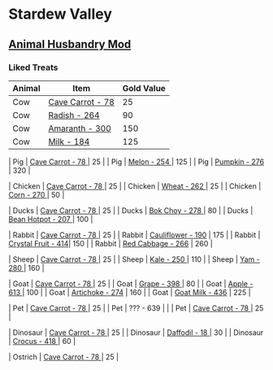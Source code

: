# Stardew Valley

## [Animal Husbandry Mod](https://www.nexusmods.com/stardewvalley/mods/1538)

### Liked Treats
| Animal | Item | Gold Value |
|--------|------|------------|
|   Cow     | [Cave Carrot - 78 ](https://stardewvalleywiki.com/Cave_Carrot)    |  25        |
|   Cow     | [Radish - 264 ](https://stardewvalleywiki.com/Radish)             |  90        |
|   Cow     | [Amaranth - 300 ](https://stardewvalleywiki.com/Amaranth)         |  150       |
|   Cow     | [Milk - 184 ](https://stardewvalleywiki.com/Milk)                 |  125       |

|   Pig     | [Cave Carrot - 78 ](https://stardewvalleywiki.com/Cave_Carrot)    |  25        |
|   Pig     | [Melon - 254 ](https://stardewvalleywiki.com/Melon)               |  125       |
|   Pig     | [Pumpkin - 276 ](https://stardewvalleywiki.com/Pumpkin)           |  320       |

|   Chicken | [Cave Carrot - 78 ](https://stardewvalleywiki.com/Cave_Carrot)    |  25        |
|   Chicken | [Wheat - 262 ](https://stardewvalleywiki.com/Wheat)               |  25        |
|   Chicken | [Corn - 270 ](https://stardewvalleywiki.com/Corn)                 |  50        |

|   Ducks   | [Cave Carrot - 78 ](https://stardewvalleywiki.com/Cave_Carrot)    |  25        |
|   Ducks   | [Bok Choy - 278 ](https://stardewvalleywiki.com/Bok_Choy)         |  80        |
|   Ducks   | [Bean Hotpot - 207 ](https://stardewvalleywiki.com/Bean_Hotpot)   |  100       |

|   Rabbit   | [Cave Carrot - 78 ](https://stardewvalleywiki.com/Cave_Carrot)    |  25        |
|   Rabbit   | [Cauliflower - 190](https://stardewvalleywiki.com/Cauliflower)    |  175       |
|   Rabbit   | [Crystal Fruit - 414](https://stardewvalleywiki.com/Crystal_Fruit)|  150       |
|   Rabbit   | [Red Cabbage - 266](https://stardewvalleywiki.com/Red_Cabbage)    |  260       |

|   Sheep   | [Cave Carrot - 78 ](https://stardewvalleywiki.com/Cave_Carrot)    |  25         |
|   Sheep   | [Kale - 250 ](https://stardewvalleywiki.com/Kale)                 |  110        |
|   Sheep   | [Yam - 280 ](https://stardewvalleywiki.com/Yam)                   |  160        |

|   Goat    | [Cave Carrot - 78 ](https://stardewvalleywiki.com/Cave_Carrot)    |  25         |
|   Goat    | [Grape - 398 ](https://stardewvalleywiki.com/Grape)               |  80         |
|   Goat    | [Apple - 613 ](https://stardewvalleywiki.com/Apple)               |  100        |
|   Goat    | [Artichoke - 274](https://stardewvalleywiki.com/Artichoke)        |  160        |
|   Goat    | [Goat Milk - 436](https://stardewvalleywiki.com/Goat_Milk)        |  225        |

|   Pet    | [Cave Carrot - 78 ](https://stardewvalleywiki.com/Cave_Carrot)    |  25         |
|   Pet    | ??? - 639     |           |
|   Pet    | [Cave Carrot - 78 ](https://stardewvalleywiki.com/Cave_Carrot)    |  25         |

|   Dinosaur | [Cave Carrot - 78 ](https://stardewvalleywiki.com/Cave_Carrot)    |  25         |
|   Dinosaur | [Daffodil - 18 ](https://stardewvalleywiki.com/Daffodil)        |  30        |
|   Dinosaur | [Crocus - 418 ](https://stardewvalleywiki.com/Crocus)    |  60         |

|   Ostrich | [Cave Carrot - 78 ](https://stardewvalleywiki.com/Cave_Carrot)    |  25         |
